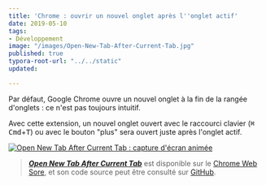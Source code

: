 ```yaml
---
title: 'Chrome : ouvrir un nouvel onglet après l''onglet actif'
date: 2019-05-10
tags:
- Développement
image: "/images/Open-New-Tab-After-Current-Tab.jpg"
published: true
typora-root-url: "../../static"
updated: 

---
```

Par défaut, Google Chrome ouvre un nouvel onglet à la fin de la rangée d'onglets : ce n'est pas toujours intuitif.

Avec cette extension, un nouvel onglet ouvert avec le raccourci clavier (<kbd>⌘ Cmd</kbd>+<kbd>T</kbd>) ou avec le bouton "plus" sera ouvert juste après l'onglet actif.
<!-- break -->

[![Open New Tab After Current Tab : capture d'écran animée](/images/Open-New-Tab-After-Current-Tab.gif)](https://chrome.google.com/webstore/detail/open-new-tab-after-curren/mmcgnaachjapbbchcpjihhgjhpfcnoan)

> [***Open New Tab After Current Tab***](https://github.com/Narno/Open-New-Tab-After-Current-Tab#open-new-tab-after-current-tab) est disponible sur le [Chrome Web Sore](https://chrome.google.com/webstore/detail/open-new-tab-after-curren/mmcgnaachjapbbchcpjihhgjhpfcnoan), et son code source peut être consulté sur [GitHub](https://github.com/Narno/Open-New-Tab-After-Current-Tab).